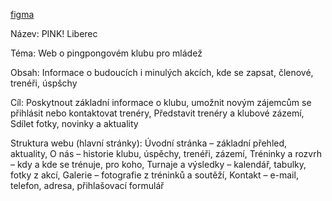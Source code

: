 [figma](https://www.figma.com/design/SP6iEs1XoBX1CIJT3tmq11/VedralLuk%C3%A1%C5%A1?node-id=0-1&m=dev&t=XbFoBjTTKFyfMH1Y-1)


Název: PINK! Liberec

Téma: Web o pingpongovém klubu pro mládež

Obsah:  Informace o budoucích i minulých akcích,
        kde se zapsat, 
        členové, 
        trenéři, 
        úspšchy
        
Cíl:  Poskytnout základní informace o klubu, 
      umožnit novým zájemcům se přihlásit nebo kontaktovat trenéry,
      Představit trenéry a klubové zázemí,
      Sdílet fotky, novinky a aktuality
      
Struktura webu (hlavní stránky):  Úvodní stránka – základní přehled, aktuality, 
                                  O nás – historie klubu, úspěchy, trenéři, zázemí, 
                                  Tréninky a rozvrh – kdy a kde se trénuje, pro koho, 
                                  Turnaje a výsledky – kalendář, tabulky, fotky z akcí, 
                                  Galerie – fotografie z tréninků a soutěží, 
                                  Kontakt – e-mail, telefon, adresa, přihlašovací formulář
